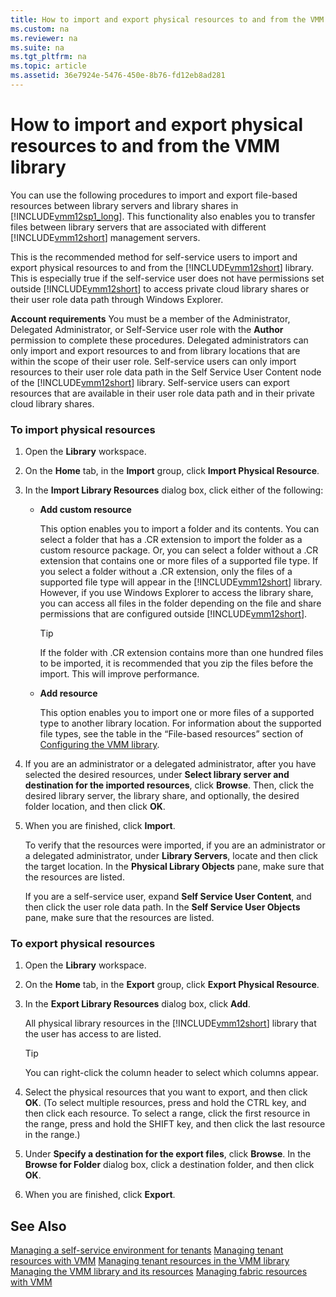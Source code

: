 ```yaml
---
title: How to import and export physical resources to and from the VMM library
ms.custom: na
ms.reviewer: na
ms.suite: na
ms.tgt_pltfrm: na
ms.topic: article
ms.assetid: 36e7924e-5476-450e-8b76-fd12eb8ad281
---
```

# How to import and export physical resources to and from the VMM library
You can use the following procedures to import and export file\-based resources between library servers and library shares in [!INCLUDE[vmm12sp1_long](./Token/vmm12sp1_long_md.md)]. This functionality also enables you to transfer files between library servers that are associated with different [!INCLUDE[vmm12short](./Token/vmm12short_md.md)] management servers.

This is the recommended method for self\-service users to import and export physical resources to and from the [!INCLUDE[vmm12short](./Token/vmm12short_md.md)] library. This is especially true if the self\-service user does not have permissions set outside [!INCLUDE[vmm12short](./Token/vmm12short_md.md)] to access private cloud library shares or their user role data path through Windows Explorer.

**Account requirements** You must be a member of the Administrator, Delegated Administrator, or Self\-Service user role with the **Author** permission to complete these procedures. Delegated administrators can only import and export resources to and from library locations that are within the scope of their user role. Self\-service users can only import resources to their user role data path in the Self Service User Content node of the [!INCLUDE[vmm12short](./Token/vmm12short_md.md)] library. Self\-service users can export resources that are available in their user role data path and in their private cloud library shares.

### To import physical resources

1.  Open the **Library** workspace.

2.  On the **Home** tab, in the **Import** group, click **Import Physical Resource**.

3.  In the **Import Library Resources** dialog box, click either of the following:

    -   **Add custom resource**

        This option enables you to import a folder and its contents. You can select a folder that has a .CR extension to import the folder as a custom resource package. Or, you can select a folder without a .CR extension that contains one or more files of a supported file type. If you select a folder without a .CR extension, only the files of a supported file type will appear in the [!INCLUDE[vmm12short](./Token/vmm12short_md.md)] library. However, if you use Windows Explorer to access the library share, you can access all files in the folder depending on the file and share permissions that are configured outside [!INCLUDE[vmm12short](./Token/vmm12short_md.md)].

        > [!TIP]
        > If the folder with .CR extension contains more than one hundred files to be imported, it is recommended that you zip the files before the import. This will improve performance.

    -   **Add resource**

        This option enables you to import one or more files of a supported type to another library location. For information about the supported file types, see the table in the “File\-based resources” section of [Configuring the VMM library](./Configuring-the-VMM-library.md).

4.  If you are an administrator or a delegated administrator, after you have selected the desired resources, under **Select library server and destination for the imported resources**, click **Browse**. Then, click the desired library server, the library share, and optionally, the desired folder location, and then click **OK**.

5.  When you are finished, click **Import**.

    To verify that the resources were imported, if you are an administrator or a delegated administrator, under **Library Servers**, locate and then click the target location. In the **Physical Library Objects** pane, make sure that the resources are listed.

    If you are a self\-service user, expand **Self Service User Content**, and then click the user role data path. In the **Self Service User Objects** pane, make sure that the resources are listed.

### To export physical resources

1.  Open the **Library** workspace.

2.  On the **Home** tab, in the **Export** group, click **Export Physical Resource**.

3.  In the **Export Library Resources** dialog box, click **Add**.

    All physical library resources in the [!INCLUDE[vmm12short](./Token/vmm12short_md.md)] library that the user has access to are listed.

    > [!TIP]
    > You can right\-click the column header to select which columns appear.

4.  Select the physical resources that you want to export, and then click **OK**. \(To select multiple resources, press and hold the CTRL key, and then click each resource. To select a range, click the first resource in the range, press and hold the SHIFT key, and then click the last resource in the range.\)

5.  Under **Specify a destination for the export files**, click **Browse**. In the **Browse for Folder** dialog box, click a destination folder, and then click **OK**.

6.  When you are finished, click **Export**.

## See Also
[Managing a self-service environment for tenants](./Managing-a-self-service-environment-for-tenants.md)
[Managing tenant resources with VMM](./Managing-tenant-resources-with-VMM.md)
[Managing tenant resources in the VMM library](./Managing-tenant-resources-in-the-VMM-library.md)
[Managing the VMM library and its resources](./Managing-the-VMM-library-and-its-resources.md)
[Managing fabric resources with VMM](./Managing-fabric-resources-with-VMM.md)


